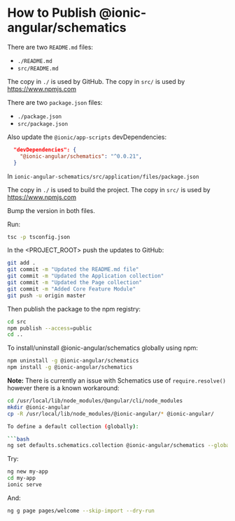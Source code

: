 # How to Publish @ionic-angular/schematics

There are two `README.md` files:
- `./README.md`
- `src/README.md`

The copy in `./` is used by GitHub.
The copy in `src/` is used by https://www.npmjs.com

There are two `package.json` files:
- `./package.json`
- `src/package.json`

Also update the `@ionic/app-scripts` devDependencies:

```json
  "devDependencies": {
    "@ionic-angular/schematics": "^0.0.21",
  }
```

In `ionic-angular-schematics/src/application/files/package.json`

The copy in `./` is used to build the project.
The copy in `src/` is used by https://www.npmjs.com

Bump the version in both files.

Run:
```bash
tsc -p tsconfig.json
```

In the <PROJECT_ROOT> push the updates to GitHub:

```bash
git add .
git commit -m "Updated the README.md file"
git commit -m "Updated the Application collection"
git commit -m "Updated the Page collection"
git commit -m "Added Core Feature Module"
git push -u origin master
```

Then publish the package to the npm registry:
```bash
cd src
npm publish --access=public
cd ..
```

To install/uninstall @ionic-angular/schematics globally using npm:

```bash
npm uninstall -g @ionic-angular/schematics
npm install -g @ionic-angular/schematics
```

**Note:** There is currently an issue with Schematics use of `require.resolve()` however there is a known workaround:

```bash
cd /usr/local/lib/node_modules/@angular/cli/node_modules
mkdir @ionic-angular
cp -R /usr/local/lib/node_modules/@ionic-angular/* @ionic-angular/

To define a default collection (globally):

```bash
ng set defaults.schematics.collection @ionic-angular/schematics --global
```

Try:

```bash
ng new my-app
cd my-app
ionic serve
```

And:

```bash
ng g page pages/welcome --skip-import --dry-run
```


